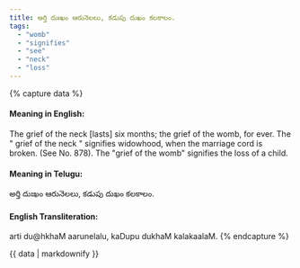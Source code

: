 ```yaml
---
title: అర్తి దుఃఖం ఆరునెలలు, కడుపు దుఖం కలకాలం.
tags:
  - "womb"
  - "signifies"
  - "see"
  - "neck"
  - "loss"
---
```


{% capture data %}
#### Meaning in English:
The grief of the neck [lasts] six months; the grief of the womb, for ever.
The " grief of the neck " signifies widowhood, when the marriage cord is broken. (See No. 878). The "grief of the womb" signifies the loss of a child.

#### Meaning in Telugu:
అర్తి దుఃఖం ఆరునెలలు, కడుపు దుఖం కలకాలం.

#### English Transliteration:
arti du@hkhaM aarunelalu, kaDupu dukhaM kalakaalaM.
{% endcapture %}

{{ data | markdownify }}

